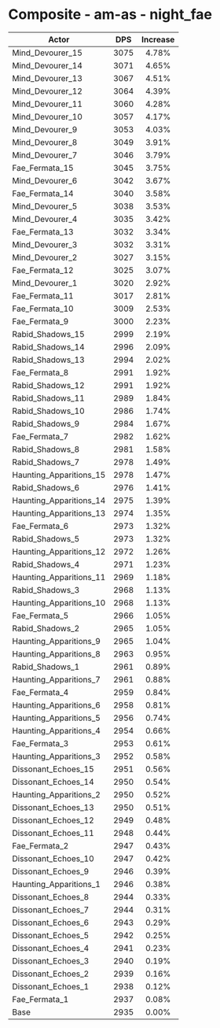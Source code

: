 # Composite - am-as - night_fae
| Actor | DPS | Increase |
|---|:---:|:---:|
|Mind_Devourer_15|3075|4.78%|
|Mind_Devourer_14|3071|4.65%|
|Mind_Devourer_13|3067|4.51%|
|Mind_Devourer_12|3064|4.39%|
|Mind_Devourer_11|3060|4.28%|
|Mind_Devourer_10|3057|4.17%|
|Mind_Devourer_9|3053|4.03%|
|Mind_Devourer_8|3049|3.91%|
|Mind_Devourer_7|3046|3.79%|
|Fae_Fermata_15|3045|3.75%|
|Mind_Devourer_6|3042|3.67%|
|Fae_Fermata_14|3040|3.58%|
|Mind_Devourer_5|3038|3.53%|
|Mind_Devourer_4|3035|3.42%|
|Fae_Fermata_13|3032|3.34%|
|Mind_Devourer_3|3032|3.31%|
|Mind_Devourer_2|3027|3.15%|
|Fae_Fermata_12|3025|3.07%|
|Mind_Devourer_1|3020|2.92%|
|Fae_Fermata_11|3017|2.81%|
|Fae_Fermata_10|3009|2.53%|
|Fae_Fermata_9|3000|2.23%|
|Rabid_Shadows_15|2999|2.19%|
|Rabid_Shadows_14|2996|2.09%|
|Rabid_Shadows_13|2994|2.02%|
|Fae_Fermata_8|2991|1.92%|
|Rabid_Shadows_12|2991|1.92%|
|Rabid_Shadows_11|2989|1.84%|
|Rabid_Shadows_10|2986|1.74%|
|Rabid_Shadows_9|2984|1.67%|
|Fae_Fermata_7|2982|1.62%|
|Rabid_Shadows_8|2981|1.58%|
|Rabid_Shadows_7|2978|1.49%|
|Haunting_Apparitions_15|2978|1.47%|
|Rabid_Shadows_6|2976|1.41%|
|Haunting_Apparitions_14|2975|1.39%|
|Haunting_Apparitions_13|2974|1.35%|
|Fae_Fermata_6|2973|1.32%|
|Rabid_Shadows_5|2973|1.32%|
|Haunting_Apparitions_12|2972|1.26%|
|Rabid_Shadows_4|2971|1.23%|
|Haunting_Apparitions_11|2969|1.18%|
|Rabid_Shadows_3|2968|1.13%|
|Haunting_Apparitions_10|2968|1.13%|
|Fae_Fermata_5|2966|1.05%|
|Rabid_Shadows_2|2965|1.05%|
|Haunting_Apparitions_9|2965|1.04%|
|Haunting_Apparitions_8|2963|0.95%|
|Rabid_Shadows_1|2961|0.89%|
|Haunting_Apparitions_7|2961|0.88%|
|Fae_Fermata_4|2959|0.84%|
|Haunting_Apparitions_6|2958|0.81%|
|Haunting_Apparitions_5|2956|0.74%|
|Haunting_Apparitions_4|2954|0.66%|
|Fae_Fermata_3|2953|0.61%|
|Haunting_Apparitions_3|2952|0.58%|
|Dissonant_Echoes_15|2951|0.56%|
|Dissonant_Echoes_14|2950|0.54%|
|Haunting_Apparitions_2|2950|0.52%|
|Dissonant_Echoes_13|2950|0.51%|
|Dissonant_Echoes_12|2949|0.48%|
|Dissonant_Echoes_11|2948|0.44%|
|Fae_Fermata_2|2947|0.43%|
|Dissonant_Echoes_10|2947|0.42%|
|Dissonant_Echoes_9|2946|0.39%|
|Haunting_Apparitions_1|2946|0.38%|
|Dissonant_Echoes_8|2944|0.33%|
|Dissonant_Echoes_7|2944|0.31%|
|Dissonant_Echoes_6|2943|0.29%|
|Dissonant_Echoes_5|2942|0.25%|
|Dissonant_Echoes_4|2941|0.23%|
|Dissonant_Echoes_3|2940|0.19%|
|Dissonant_Echoes_2|2939|0.16%|
|Dissonant_Echoes_1|2938|0.12%|
|Fae_Fermata_1|2937|0.08%|
|Base|2935|0.00%|
